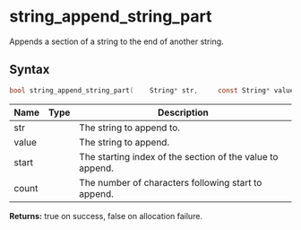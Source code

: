 # string_append_string_part

Appends a section of a string to the end of another string.

## Syntax

```c
bool string_append_string_part(    String* str,     const String* value,     size_t start,     size_t count);
```

| Name | Type | Description |
| --- | --- | --- |
| str |  | The string to append to. |
| value |  | The string to append. |
| start |  | The starting index of the section of the value to append. |
| count |  | The number of characters following start to append. |

**Returns:** true on success, false on allocation failure.

